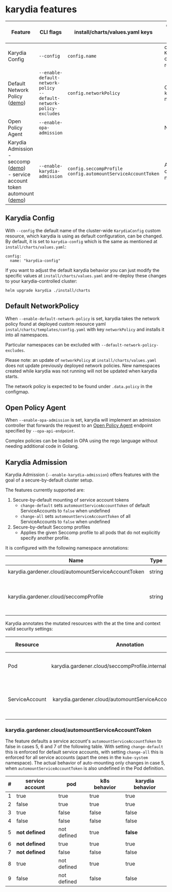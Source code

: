 # karydia features

| Feature | CLI flags | install/charts/values.yaml keys | Control with Kubernetes resources | Status |
|---------|-----------|---------------------------|-----------------------------------|--------|
| Karydia Config | `--config` | `config.name` | cluster-wide `KarydiaConfig` custom resource | Implemented |
| Default Network Policy ([demo](demos/network/network.md))| `--enable-default-network-policy` <br/> `--default-network-policy-excludes` | `config.networkPolicy` | ConfigMap in `kube-system` namespace | Implemented but no reconciliation loop |
| Open Policy Agent | `--enable-opa-admission` | | None | Implemented |
| Karydia Admission <br/> - seccomp ([demo](demos/seccomp/seccomp.md)) <br/> - service account token automount ([demo](demos/automount-service-account-token/automount-service-account-token.md)) | `--enable-karydia-admission` | `config.seccompProfile` <br /> `config.automountServiceAccountToken` | Annotations on namespaces | Implemented |

## Karydia Config

With `--config` the default name of the cluster-wide `KarydiaConfig` custom resource, which karydia is using as default configuration, can be changed. By default, it is set to `karydia-config` which is the same as mentioned at `install/charts/values.yaml`:
```
config:
  name: "karydia-config"
```
If you want to adjust the default karydia behavior you can just modify the specific values at `install/charts/values.yaml` and re-deploy these changes to your karydia-controlled cluster:
```
helm upgrade karydia ./install/charts
```

## Default NetworkPolicy

When `--enable-default-network-policy` is set, karydia takes the network policy
found at deployed custom resource yaml `instal/charts/templates/config.yaml` with key `networkPolicy` and installs it into all namespaces.

Particular namespaces can be excluded with `--default-network-policy-excludes`.

Please note: an update of `networkPolicy` at `install/charts/values.yaml` does not update
previously deployed network policies. New namespaces created while karydia was
not running will not be updated when karydia starts.

The network policy is expected to be found under `.data.policy` in the
configmap.

## Open Policy Agent

When `--enable-opa-admission` is set, karydia will implement an admission
controller that forwards the request to an [Open Policy
Agent](https://www.openpolicyagent.org/) endpoint specified by
`--opa-api-endpoint`.

Complex policies can be loaded in OPA using the rego language without needing
additional code in Golang.

## Karydia Admission

Karydia Admission (`--enable-karydia-admission`) offers features with the goal
of a secure-by-default cluster setup.

The features currently supported are:
1. Secure-by-default mounting of service account tokens
    - `change-default` sets `automountServiceAccountToken` of default ServiceAccounts to `false` when undefined
    - `change-all` sets `automountServiceAccountToken` of all ServiceAccounts to `false` when undefined
2. Secure-by-default Seccomp profiles
    - Applies the given Seccomp profile to all pods that do not explicitly specify another profile.

It is configured with the following namespace annotations:

| Name | Type | Possible values |
|---|---|---|
|karydia.gardener.cloud/automountServiceAccountToken|string|`change-default` \| `change-all` 
|karydia.gardener.cloud/seccompProfile|string|Name of a valid profile, e.g. `runtime/default` or `localhost/my-profile`|

Karydia annotates the mutated resources with the at the time and context valid security settings:

| Resource | Annotation | Possible values |
|---|---|---|
| Pod |karydia.gardener.cloud/seccompProfile.internal | (`config` \| `namespace`) /(\<`profile-name`\>)
| ServiceAccount | karydia.gardener.cloud/automountServiceAccountToken.internal | (`config` \| `namespace`) /(`change-default` \| `change-all`)|

### karydia.gardener.cloud/automountServiceAccountToken

The feature defaults a service account's `automountServiceAccountToken` to false in cases 5, 6 and 7 of the following table. With setting `change-default` this is enforced for default service accounts, with setting `change-all` this is enforced for all service accounts (apart the ones in the `kube-system` namespace). The actual behavior of auto-mounting only changes in case 5, when `automountServiceAccountToken` is also undefined in the Pod definition. 

| # | service account | pod | k8s behavior | karydia behavior |
|---|-----------------|-----|--------------|-----------------|
|1| true | true | true | true |
|2| false | true | true | true |
|3| true | false | false | false |
|4| false | false | false | false |
|5| **not defined** | not defined | true | **false** |
|6| **not defined** | true | true | true |
|7| **not defined** | false | false | false |
|8| true | not defined | true | true |
|9| false | not defined | false | false |
